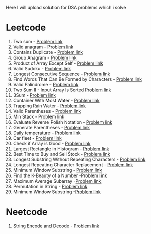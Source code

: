 Here I will upload solution for DSA problems which i solve

# Leetcode

1. Two sum - [Problem link](https://leetcode.com/problems/two-sum/description/)
2. Valid anagram - [Problem link](https://leetcode.com/problems/valid-anagram/)
3. Contains Duplicate - [Problem link](https://leetcode.com/problems/contains-duplicate/)
4. Group Anagram - [Problem link](https://leetcode.com/problems/group-anagrams/)
5. Product of Array Except Self - [Problem link](https://leetcode.com/problems/group-anagrams/)
6. Valid Sudoku - [Problem link](https://leetcode.com/problems/valid-sudoku/description/)
7. Longest Consecutive Sequence - [Problem link](https://leetcode.com/problems/longest-consecutive-sequence/description/)
8. Find Words That Can Be Formed by Characters - [Problem link](https://leetcode.com/problems/find-words-that-can-be-formed-by-characters/)
9. Valid Palindrome - [Problem link](https://leetcode.com/problems/valid-palindrome/description/)
10. Two Sum II - Input Array Is Sorted [Problem link](https://leetcode.com/problems/two-sum-ii-input-array-is-sorted/description/)
11. 3Sum - [Problem link](https://leetcode.com/problems/3sum/description/)
12. Container With Most Water - [Problem link](https://leetcode.com/problems/container-with-most-water/description/)
13. Trapping Rain Water - [Problem link](https://leetcode.com/problems/trapping-rain-water/description/)
14. Valid Parentheses - [Problem link](https://leetcode.com/problems/valid-parentheses/description/)
15. Min Stack - [Problem link](https://leetcode.com/problems/min-stack/description/)
16. Evaluate Reverse Polish Notation - [Problem link](https://leetcode.com/problems/evaluate-reverse-polish-notation/)
17. Generate Parentheses - [Problem link](https://leetcode.com/problems/generate-parentheses/description/)
18. Daily temperature - [Problem link](https://leetcode.com/problems/daily-temperatures/description/)
19. Car fleet - [Problem link](https://leetcode.com/problems/car-fleet/description/)
20. Check if Array is Good - [Problem link](https://leetcode.com/problems/check-if-array-is-good/description/)
21. Largest Rectangle in Histogram - [Problem link](https://leetcode.com/problems/largest-rectangle-in-histogram/description/)
22. Best Time to Buy and Sell Stock - [Problem link](https://leetcode.com/problems/best-time-to-buy-and-sell-stock/description/)
23. Longest Substring Without Repeating Characters - [Problem link](https://leetcode.com/problems/longest-substring-without-repeating-characters/description/)
24. Longest Repeating Character Replacement - [Problem link](https://leetcode.com/problems/longest-repeating-character-replacement/description/)
25. Minimum Window Substring - [Problem link](https://leetcode.com/problems/minimum-window-substring/description/)
26. Find the K-Beauty of a Number -[Problem link](https://leetcode.com/problems/find-the-k-beauty-of-a-number/description/)
27. Maximum Average Subarray -[Problem link](https://leetcode.com/problems/maximum-average-subarray-i/description/)
28. Permutation in String - [Problem link](https://leetcode.com/problems/permutation-in-string/description/)
29. Minimum Window Substring -[Problem link](https://leetcode.com/problems/minimum-window-substring/description/)

# Neetcode

1. String Encode and Decode - [Problem link](https://neetcode.io/problems/string-encode-and-decode)
